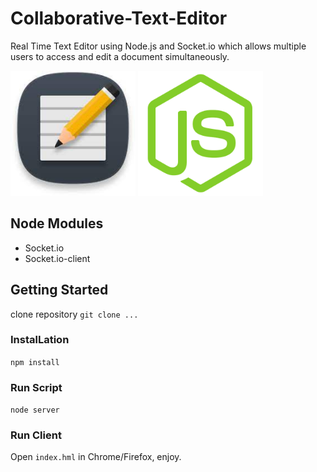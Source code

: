 # Collaborative-Text-Editor
Real Time Text Editor using Node.js and Socket.io which allows multiple users to access and edit a document simultaneously.</br>

<img src="https://github.com/pjdurden/Collaborative-Text-Editor/blob/master/text%20editor.jfif" height="200" width="200"/> <img src="https://github.com/pjdurden/Collaborative-Text-Editor/blob/master/django%20chat.png" height="200" width="200"/> 

## Node Modules
* Socket.io
* Socket.io-client

## Getting Started
clone repository ``` git clone ... ```

### InstalLation
``` npm install ```

### Run Script
``` node server ```

### Run Client
Open `index.hml` in Chrome/Firefox, enjoy.

